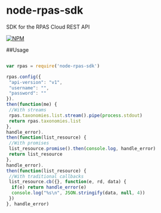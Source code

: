 node-rpas-sdk
=============

SDK for the RPAS Cloud REST API

[![NPM](https://nodei.co/npm/node-rpas-sdk.png?compact=true)](https://nodei.co/npm/node-rpas-sdk/)

##Usage

``` javascript

var rpas = require('node-rpas-sdk')

rpas.config({
 "api-version": "v1",
 "username": "",
 "password": ""
}).
then(function(me) {
 //With streams
 rpas.taxonomies.list.stream().pipe(process.stdout)
 return rpas.taxonomies.list
}, 
handle_error).
then(function(list_resource) {
 //With promises
 list_resource.promise().then(console.log, handle_error)
 return list_resource
}, 
handle_error).
then(function(list_resource) {
 //With traditional callbacks
 list_resource.cb({}, function(e, rd, data) {
  if(e) return handle_error(e)
  console.log("%s\n", JSON.stringify(data, null, 4))
 })
}, handle_error)
```
